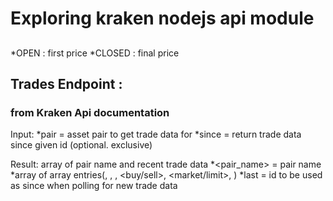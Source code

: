 # Exploring kraken nodejs api module 


## 




*OPEN : first price 
*CLOSED  : final price 




## Trades Endpoint : 
### from Kraken Api documentation
Input:
    *pair = asset pair to get trade data for
    *since = return trade data since given id (optional.  exclusive)

Result: array of pair name and recent trade data
    *<pair_name> = pair name
    *array of array entries(<price>, <volume>, <time>, <buy/sell>, <market/limit>, <miscellaneous>)
    *last = id to be used as since when polling for new trade data





